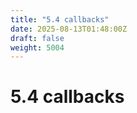 ```yaml
---
title: "5.4 callbacks"
date: 2025-08-13T01:48:00Z
draft: false
weight: 5004
---
```


# 5.4 callbacks



